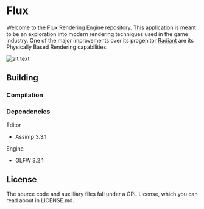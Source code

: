 # Flux

Welcome to the Flux Rendering Engine repository. This application is meant to be an exploration into modern rendering techniques used in the game industry. One of the major improvements over its progenitor [Radiant](https://github.com/JulianThijssen/Radiant) are its Physically Based Rendering capabilities.

![alt text](http://i.imgur.com/j8QfOAH.jpg "Latest screenshot")

## Building
### Compilation


### Dependencies
Editor
 - Assimp 3.3.1

Engine
 - GLFW 3.2.1

## License
The source code and auxilliary files fall under a GPL License, which you can read about in LICENSE.md.
